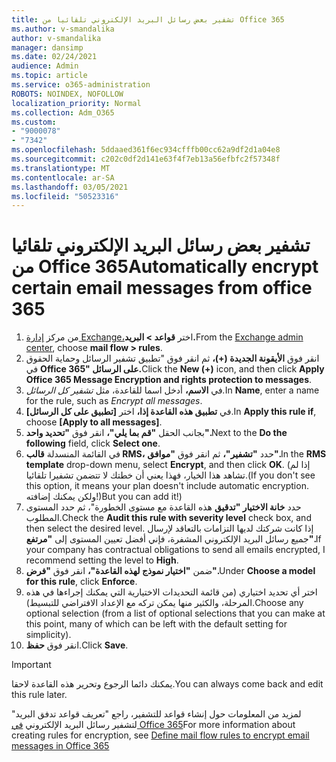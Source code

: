 ```yaml
---
title: تشفير بعض رسائل البريد الإلكتروني تلقائيا من Office 365
ms.author: v-smandalika
author: v-smandalika
manager: dansimp
ms.date: 02/24/2021
audience: Admin
ms.topic: article
ms.service: o365-administration
ROBOTS: NOINDEX, NOFOLLOW
localization_priority: Normal
ms.collection: Adm_O365
ms.custom:
- "9000078"
- "7342"
ms.openlocfilehash: 5ddaaed361f6ec934cfffb00cc62a9df2d1a04e8
ms.sourcegitcommit: c202c0df2d141e63f4f7eb13a56efbfc2f57348f
ms.translationtype: MT
ms.contentlocale: ar-SA
ms.lasthandoff: 03/05/2021
ms.locfileid: "50523316"
---
```

# <a name="automatically-encrypt-certain-email-messages-from-office-365"></a><span data-ttu-id="d0a06-102">تشفير بعض رسائل البريد الإلكتروني تلقائيا من Office 365</span><span class="sxs-lookup"><span data-stu-id="d0a06-102">Automatically encrypt certain email messages from office 365</span></span>

1. <span data-ttu-id="d0a06-103">من مركز [إدارة Exchange،](https://outlook.office365.com/ecp/)اختر **قواعد > البريد.**</span><span class="sxs-lookup"><span data-stu-id="d0a06-103">From the [Exchange admin center](https://outlook.office365.com/ecp/), choose **mail flow > rules**.</span></span> 
2. <span data-ttu-id="d0a06-104">انقر فوق **الأيقونة الجديدة (+)،** ثم انقر فوق "تطبيق تشفير الرسائل وحماية الحقوق في **Office 365" على الرسائل.**</span><span class="sxs-lookup"><span data-stu-id="d0a06-104">Click the **New (+)** icon, and then click **Apply Office 365 Message Encryption and rights protection to messages**.</span></span>
3. <span data-ttu-id="d0a06-105">في **الاسم،** أدخل اسما للقاعدة، مثل *تشفير كل الرسائل.*</span><span class="sxs-lookup"><span data-stu-id="d0a06-105">In **Name**, enter a name for the rule, such as *Encrypt all messages*.</span></span>
4. <span data-ttu-id="d0a06-106">في **تطبيق هذه القاعدة إذا،** اختر **[تطبيق على كل الرسائل]**.</span><span class="sxs-lookup"><span data-stu-id="d0a06-106">In **Apply this rule if**, choose **[Apply to all messages]**.</span></span> 
5. <span data-ttu-id="d0a06-107">بجانب الحقل **"قم بما يلي"،** انقر فوق **"تحديد واحد".**</span><span class="sxs-lookup"><span data-stu-id="d0a06-107">Next to the **Do the following** field, click **Select one**.</span></span> 
6. <span data-ttu-id="d0a06-108">في القائمة المنسدلة **قالب RMS،** حدد **"تشفير"،** ثم انقر فوق **"موافق".**</span><span class="sxs-lookup"><span data-stu-id="d0a06-108">In the **RMS template** drop-down menu, select **Encrypt**, and then click **OK**.</span></span> <span data-ttu-id="d0a06-109">(إذا لم تشاهد هذا الخيار، فهذا يعني أن خطتك لا تتضمن تشفيرا تلقائيا.</span><span class="sxs-lookup"><span data-stu-id="d0a06-109">(If you don't see this option, it means your plan doesn't include automatic encryption.</span></span> <span data-ttu-id="d0a06-110">ولكن يمكنك إضافته!)</span><span class="sxs-lookup"><span data-stu-id="d0a06-110">But you can add it!)</span></span>
7. <span data-ttu-id="d0a06-111">حدد **خانة الاختيار "تدقيق** هذه القاعدة مع مستوى الخطورة"، ثم حدد المستوى المطلوب.</span><span class="sxs-lookup"><span data-stu-id="d0a06-111">Check the **Audit this rule with severity level** check box, and then select the desired level.</span></span> <span data-ttu-id="d0a06-112">إذا كانت شركتك لديها التزامات بالتعاقد لإرسال جميع رسائل البريد الإلكتروني المشفرة، فإني أفضل تعيين المستوى إلى **"مرتفع".**</span><span class="sxs-lookup"><span data-stu-id="d0a06-112">If your company has contractual obligations to send all emails encrypted, I recommend setting the level to **High**.</span></span>
8. <span data-ttu-id="d0a06-113">ضمن **"اختيار نموذج لهذه القاعدة"،** انقر فوق **"فرض".**</span><span class="sxs-lookup"><span data-stu-id="d0a06-113">Under **Choose a model for this rule**, click **Enforce**.</span></span> 
9. <span data-ttu-id="d0a06-114">اختر أي تحديد اختياري (من قائمة التحديدات الاختيارية التي يمكنك إجراءها في هذه المرحلة، والكثير منها يمكن تركه مع الإعداد الافتراضي للتبسيط).</span><span class="sxs-lookup"><span data-stu-id="d0a06-114">Choose any optional selection (from a list of optional selections that you can make at this point, many of which can be left with the default setting for simplicity).</span></span>
10. <span data-ttu-id="d0a06-115">انقر فوق **حفظ**.</span><span class="sxs-lookup"><span data-stu-id="d0a06-115">Click **Save**.</span></span>

> [!IMPORTANT]
> <span data-ttu-id="d0a06-116">يمكنك دائما الرجوع وتحرير هذه القاعدة لاحقا.</span><span class="sxs-lookup"><span data-stu-id="d0a06-116">You can always come back and edit this rule later.</span></span>

<span data-ttu-id="d0a06-117">لمزيد من المعلومات حول إنشاء قواعد للتشفير، راجع "تعريف قواعد تدفق البريد" لتشفير رسائل البريد الإلكتروني [في Office 365](https://docs.microsoft.com/microsoft-365/compliance/define-mail-flow-rules-to-encrypt-email)</span><span class="sxs-lookup"><span data-stu-id="d0a06-117">For more information about creating rules for encryption, see [Define mail flow rules to encrypt email messages in Office 365](https://docs.microsoft.com/microsoft-365/compliance/define-mail-flow-rules-to-encrypt-email)</span></span>

